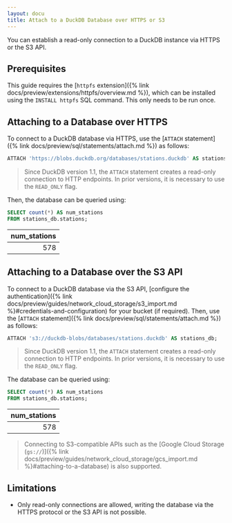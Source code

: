 ```yaml
---
layout: docu
title: Attach to a DuckDB Database over HTTPS or S3
---
```


You can establish a read-only connection to a DuckDB instance via HTTPS or the S3 API.

## Prerequisites

This guide requires the [`httpfs` extension]({% link docs/preview/extensions/httpfs/overview.md %}), which can be installed using the `INSTALL httpfs` SQL command. This only needs to be run once.

## Attaching to a Database over HTTPS

To connect to a DuckDB database via HTTPS, use the [`ATTACH` statement]({% link docs/preview/sql/statements/attach.md %}) as follows:

```sql
ATTACH 'https://blobs.duckdb.org/databases/stations.duckdb' AS stations_db;
```

> Since DuckDB version 1.1, the `ATTACH` statement creates a read-only connection to HTTP endpoints.
> In prior versions, it is necessary to use the `READ_ONLY` flag.

Then, the database can be queried using:

```sql
SELECT count(*) AS num_stations
FROM stations_db.stations;
```

| num_stations |
|-------------:|
| 578          |

## Attaching to a Database over the S3 API

To connect to a DuckDB database via the S3 API, [configure the authentication]({% link docs/preview/guides/network_cloud_storage/s3_import.md %}#credentials-and-configuration) for your bucket (if required).
Then, use the [`ATTACH` statement]({% link docs/preview/sql/statements/attach.md %}) as follows:

```sql
ATTACH 's3://duckdb-blobs/databases/stations.duckdb' AS stations_db;
```

> Since DuckDB version 1.1, the `ATTACH` statement creates a read-only connection to HTTP endpoints.
> In prior versions, it is necessary to use the `READ_ONLY` flag.

The database can be queried using:

```sql
SELECT count(*) AS num_stations
FROM stations_db.stations;
```

| num_stations |
|-------------:|
| 578          |

> Connecting to S3-compatible APIs such as the [Google Cloud Storage (`gs://`)]({% link docs/preview/guides/network_cloud_storage/gcs_import.md %}#attaching-to-a-database) is also supported.

## Limitations

* Only read-only connections are allowed, writing the database via the HTTPS protocol or the S3 API is not possible.
